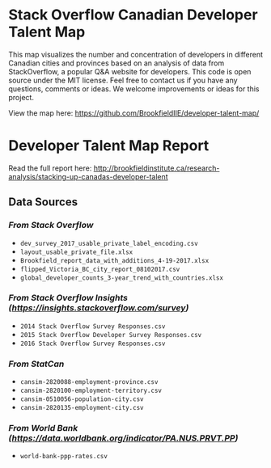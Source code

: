 # Stack Overflow Canadian Developer Talent Map
This map visualizes the number and concentration of developers in different Canadian cities and provinces based on an analysis of data from StackOverflow, a popular Q&A website for developers. This code is open source under the MIT license. Feel free to contact us if you have any questions, comments or ideas. We welcome improvements or ideas for this project.

View the map here: https://github.com/BrookfieldIIE/developer-talent-map/

# Developer Talent Map Report

Read the full report here: http://brookfieldinstitute.ca/research-analysis/stacking-up-canadas-developer-talent

## Data Sources

### _From Stack Overflow_ ###

* `dev_survey_2017_usable_private_label_encoding.csv`
* `layout_usable_private_file.xlsx`
* `Brookfield_report_data_with_additions_4-19-2017.xlsx`
* `flipped_Victoria_BC_city_report_08102017.csv`
* `global_developer_counts_3-year_trend_with_countries.xlsx`

### _From Stack Overflow Insights (https://insights.stackoverflow.com/survey)_ ###

* `2014 Stack Overflow Survey Responses.csv`
* `2015 Stack Overflow Developer Survey Responses.csv`
* `2016 Stack Overflow Survey Responses.csv`

### _From StatCan_ ###

* `cansim-2820088-employment-province.csv`
* `cansim-2820100-employment-territory.csv`
* `cansim-0510056-population-city.csv`
* `cansim-2820135-employment-city.csv`

### _From World Bank (https://data.worldbank.org/indicator/PA.NUS.PRVT.PP)_ ###
* `world-bank-ppp-rates.csv`
